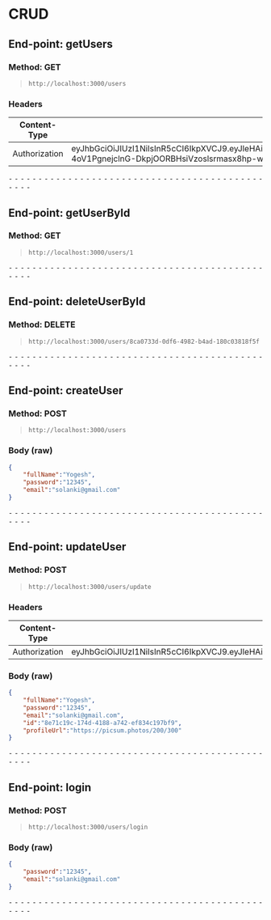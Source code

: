 
# CRUD

## End-point: getUsers
### Method: GET
>```
>http://localhost:3000/users
>```
### Headers

|Content-Type|Value|
|---|---|
|Authorization|eyJhbGciOiJIUzI1NiIsInR5cCI6IkpXVCJ9.eyJleHAiOjE3MTUyNTQyMjUsImRhdGEiOiJ7XCJmdWxsTmFtZVwiOlwiWW9nZXNoXCIsXCJwcm9maWxlVXJsXCI6bnVsbCxcImVtYWlsXCI6XCJzb2xhbmtpQGdtYWlsLmNvbVwiLFwiaWRcIjpcIjhlNzFjMTljLTE3NGQtNDE4OC1hNzQyLWVmODM0YzE5N2JmOVwifSIsImlhdCI6MTcxNTI1MDYyNX0.q-4oV1PgnejclnG-DkpjOORBHsiVzoslsrmasx8hp-w|



⁃ ⁃ ⁃ ⁃ ⁃ ⁃ ⁃ ⁃ ⁃ ⁃ ⁃ ⁃ ⁃ ⁃ ⁃ ⁃ ⁃ ⁃ ⁃ ⁃ ⁃ ⁃ ⁃ ⁃ ⁃ ⁃ ⁃ ⁃ ⁃ ⁃ ⁃ ⁃ ⁃ ⁃ ⁃ ⁃ ⁃ ⁃ ⁃ ⁃ ⁃ ⁃ ⁃ ⁃ ⁃ ⁃ ⁃

## End-point: getUserById
### Method: GET
>```
>http://localhost:3000/users/1
>```

⁃ ⁃ ⁃ ⁃ ⁃ ⁃ ⁃ ⁃ ⁃ ⁃ ⁃ ⁃ ⁃ ⁃ ⁃ ⁃ ⁃ ⁃ ⁃ ⁃ ⁃ ⁃ ⁃ ⁃ ⁃ ⁃ ⁃ ⁃ ⁃ ⁃ ⁃ ⁃ ⁃ ⁃ ⁃ ⁃ ⁃ ⁃ ⁃ ⁃ ⁃ ⁃ ⁃ ⁃ ⁃ ⁃ ⁃

## End-point: deleteUserById
### Method: DELETE
>```
>http://localhost:3000/users/8ca0733d-0df6-4982-b4ad-180c03818f5f
>```

⁃ ⁃ ⁃ ⁃ ⁃ ⁃ ⁃ ⁃ ⁃ ⁃ ⁃ ⁃ ⁃ ⁃ ⁃ ⁃ ⁃ ⁃ ⁃ ⁃ ⁃ ⁃ ⁃ ⁃ ⁃ ⁃ ⁃ ⁃ ⁃ ⁃ ⁃ ⁃ ⁃ ⁃ ⁃ ⁃ ⁃ ⁃ ⁃ ⁃ ⁃ ⁃ ⁃ ⁃ ⁃ ⁃ ⁃

## End-point: createUser
### Method: POST
>```
>http://localhost:3000/users
>```
### Body (**raw**)

```json
{
    "fullName":"Yogesh",
    "password":"12345",
    "email":"solanki@gmail.com"
}
```


⁃ ⁃ ⁃ ⁃ ⁃ ⁃ ⁃ ⁃ ⁃ ⁃ ⁃ ⁃ ⁃ ⁃ ⁃ ⁃ ⁃ ⁃ ⁃ ⁃ ⁃ ⁃ ⁃ ⁃ ⁃ ⁃ ⁃ ⁃ ⁃ ⁃ ⁃ ⁃ ⁃ ⁃ ⁃ ⁃ ⁃ ⁃ ⁃ ⁃ ⁃ ⁃ ⁃ ⁃ ⁃ ⁃ ⁃

## End-point: updateUser
### Method: POST
>```
>http://localhost:3000/users/update
>```
### Headers

|Content-Type|Value|
|---|---|
|Authorization|eyJhbGciOiJIUzI1NiIsInR5cCI6IkpXVCJ9.eyJleHAiOjE3MTUyNTQzNDksImRhdGEiOiJ7XCJmdWxsTmFtZVwiOlwiWW9nZXNoXCIsXCJwcm9maWxlVXJsXCI6bnVsbCxcImVtYWlsXCI6XCJzb2xhbmtpQGdtYWlsLmNvbVwiLFwiaWRcIjpcIjhlNzFjMTljLTE3NGQtNDE4OC1hNzQyLWVmODM0YzE5N2JmOVwifSIsImlhdCI6MTcxNTI1MDc0OX0.NmGwbgjNBf7w2nx1F_PEzLHaL0x6J63HcQXUsqwqsOM|


### Body (**raw**)

```json
{
    "fullName":"Yogesh",
    "password":"12345",
    "email":"solanki@gmail.com",
    "id":"8e71c19c-174d-4188-a742-ef834c197bf9",
    "profileUrl":"https://picsum.photos/200/300"
}
```


⁃ ⁃ ⁃ ⁃ ⁃ ⁃ ⁃ ⁃ ⁃ ⁃ ⁃ ⁃ ⁃ ⁃ ⁃ ⁃ ⁃ ⁃ ⁃ ⁃ ⁃ ⁃ ⁃ ⁃ ⁃ ⁃ ⁃ ⁃ ⁃ ⁃ ⁃ ⁃ ⁃ ⁃ ⁃ ⁃ ⁃ ⁃ ⁃ ⁃ ⁃ ⁃ ⁃ ⁃ ⁃ ⁃ ⁃

## End-point: login
### Method: POST
>```
>http://localhost:3000/users/login
>```
### Body (**raw**)

```json
{
    "password":"12345",
    "email":"solanki@gmail.com"
}
```


⁃ ⁃ ⁃ ⁃ ⁃ ⁃ ⁃ ⁃ ⁃ ⁃ ⁃ ⁃ ⁃ ⁃ ⁃ ⁃ ⁃ ⁃ ⁃ ⁃ ⁃ ⁃ ⁃ ⁃ ⁃ ⁃ ⁃ ⁃ ⁃ ⁃ ⁃ ⁃ ⁃ ⁃ ⁃ ⁃ ⁃ ⁃ ⁃ ⁃ ⁃ ⁃ ⁃ ⁃ ⁃ ⁃ ⁃
